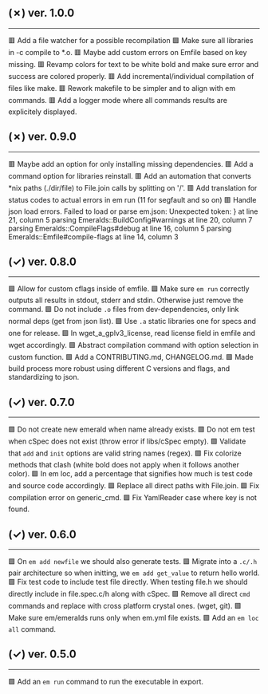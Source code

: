 ## (✗) ver. 1.0.0
-----------------
  🟥 Add a file watcher for a possible recompilation
  🟩 Make sure all libraries in -c compile to *.o.
  🟥 Maybe add custom errors on Emfile based on key missing.
  🟥 Revamp colors for text to be white bold and make sure error and success are colored properly.
  🟥 Add incremental/individual compilation of files like make.
  🟥 Rework makefile to be simpler and to align with em commands.
  🟥 Add a logger mode where all commands results are explicitely displayed.

## (✗) ver. 0.9.0
-----------------
  🟥 Maybe add an option for only installing missing dependencies.
  🟥 Add a command option for libraries reinstall.
  🟥 Add an automation that converts *nix paths (./dir/file) to File.join calls by splitting on '/'.
  🟥 Add translation for status codes to actual errors in em run (11 for segfault and so on)
  🟥 Handle json load errors.
    Failed to load or parse em.json: Unexpected token: } at line 21, column 5
    parsing Emeralds::BuildConfig#warnings at line 20, column 7
    parsing Emeralds::CompileFlags#debug at line 16, column 5
    parsing Emeralds::Emfile#compile-flags at line 14, column 3

## (✓) ver. 0.8.0
-----------------
  🟩 Allow for custom cflags inside of emfile.
  🟩 Make sure `em run` correctly outputs all results in stdout, stderr and stdin.
     Otherwise just remove the command.
  🟩 Do not include `.o` files from dev-dependencies, only link normal deps (get from json list).
  🟩 Use `.a` static libraries one for specs and one for release.
  🟩 In wget_a_gplv3_license, read license field in emfile and wget accordingly.
  🟩 Abstract compilation command with option selection in custom function.
  🟩 Add a CONTRIBUTING.md, CHANGELOG.md.
  🟩 Made build process more robust using different C versions and flags, and standardizing to json.

## (✓) ver. 0.7.0
-----------------
  🟩 Do not create new emerald when name already exists.
  🟩 Do not em test when cSpec does not exist (throw error if libs/cSpec empty).
  🟩 Validate that `add` and `init` options are valid string names (regex).
  🟩 Fix colorize methods that clash (white bold does not apply when it follows another color).
  🟩 In em loc, add a percentage that signifies how much is test code and source code accordingly.
  🟩 Replace all direct paths with File.join.
  🟩 Fix compilation error on generic_cmd.
  🟩 Fix YamlReader case where key is not found.

## (✓) ver. 0.6.0
-----------------
  🟩 On `em add newfile` we should also generate tests.
  🟩 Migrate into a `.c/.h` pair architecture so when initting, we `em add get_value` to return hello world.
  🟩 Fix test code to include test file directly.  When testing file.h we should directly include in file.spec.c/h along with cSpec.
  🟩 Remove all direct `cmd` commands and replace with cross platform crystal ones. (wget, git).
  🟩 Make sure em/emeralds runs only when em.yml file exists.
  🟩 Add an `em loc all` command.

## (✓) ver. 0.5.0
-----------------
  🟩 Add an `em run` command to run the executable in export.
